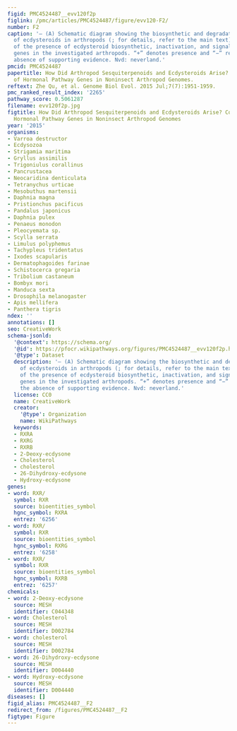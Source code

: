 ```yaml
---
figid: PMC4524487__evv120f2p
figlink: /pmc/articles/PMC4524487/figure/evv120-F2/
number: F2
caption: '— (A) Schematic diagram showing the biosynthetic and degradative pathways
  of ecdysteroids in arthropods (; for details, refer to the main text); (B) summary
  of the presence of ecdysteroid biosynthetic, inactivation, and signaling pathway
  genes in the investigated arthropods. “+” denotes presence and “−” represents the
  absence of supporting evidence. Nvd: neverland.'
pmcid: PMC4524487
papertitle: How Did Arthropod Sesquiterpenoids and Ecdysteroids Arise? Comparison
  of Hormonal Pathway Genes in Noninsect Arthropod Genomes.
reftext: Zhe Qu, et al. Genome Biol Evol. 2015 Jul;7(7):1951-1959.
pmc_ranked_result_index: '2265'
pathway_score: 0.5061287
filename: evv120f2p.jpg
figtitle: How Did Arthropod Sesquiterpenoids and Ecdysteroids Arise? Comparison of
  Hormonal Pathway Genes in Noninsect Arthropod Genomes
year: '2015'
organisms:
- Varroa destructor
- Ecdysozoa
- Strigamia maritima
- Gryllus assimilis
- Trigoniulus corallinus
- Pancrustacea
- Neocaridina denticulata
- Tetranychus urticae
- Mesobuthus martensii
- Daphnia magna
- Pristionchus pacificus
- Pandalus japonicus
- Daphnia pulex
- Penaeus monodon
- Pleocyemata sp.
- Scylla serrata
- Limulus polyphemus
- Tachypleus tridentatus
- Ixodes scapularis
- Dermatophagoides farinae
- Schistocerca gregaria
- Tribolium castaneum
- Bombyx mori
- Manduca sexta
- Drosophila melanogaster
- Apis mellifera
- Panthera tigris
ndex: ''
annotations: []
seo: CreativeWork
schema-jsonld:
  '@context': https://schema.org/
  '@id': https://pfocr.wikipathways.org/figures/PMC4524487__evv120f2p.html
  '@type': Dataset
  description: '— (A) Schematic diagram showing the biosynthetic and degradative pathways
    of ecdysteroids in arthropods (; for details, refer to the main text); (B) summary
    of the presence of ecdysteroid biosynthetic, inactivation, and signaling pathway
    genes in the investigated arthropods. “+” denotes presence and “−” represents
    the absence of supporting evidence. Nvd: neverland.'
  license: CC0
  name: CreativeWork
  creator:
    '@type': Organization
    name: WikiPathways
  keywords:
  - RXRA
  - RXRG
  - RXRB
  - 2-Deoxy-ecdysone
  - Cholesterol
  - cholesterol
  - 26-Dihydroxy-ecdysone
  - Hydroxy-ecdysone
genes:
- word: RXR/
  symbol: RXR
  source: bioentities_symbol
  hgnc_symbol: RXRA
  entrez: '6256'
- word: RXR/
  symbol: RXR
  source: bioentities_symbol
  hgnc_symbol: RXRG
  entrez: '6258'
- word: RXR/
  symbol: RXR
  source: bioentities_symbol
  hgnc_symbol: RXRB
  entrez: '6257'
chemicals:
- word: 2-Deoxy-ecdysone
  source: MESH
  identifier: C044348
- word: Cholesterol
  source: MESH
  identifier: D002784
- word: cholesterol
  source: MESH
  identifier: D002784
- word: 26-Dihydroxy-ecdysone
  source: MESH
  identifier: D004440
- word: Hydroxy-ecdysone
  source: MESH
  identifier: D004440
diseases: []
figid_alias: PMC4524487__F2
redirect_from: /figures/PMC4524487__F2
figtype: Figure
---
```

